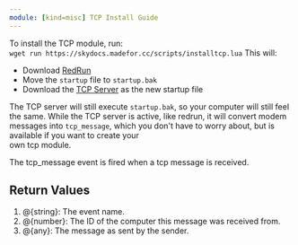```yaml
---
module: [kind=misc] TCP Install Guide
---
```


To install the TCP module, run:  
`wget run https://skydocs.madefor.cc/scripts/installtcp.lua`
This will:
* Download [RedRun](https://gist.github.com/MCJack123/473475f07b980d57dd2bd818026c97e8)
* Move the `startup` file to `startup.bak`
* Download the [TCP Server](https://skydocs.madefor.cc/scriptdata/tcpserver.lua) as the new startup file

The TCP server will still execute `startup.bak`, so your computer will still feel the same.
While the TCP server is active, like redrun, it will convert modem messages into `tcp_message`, which you don't have to worry about, but is available if you want to create your  
own tcp module.  

The tcp_message event is fired when a tcp message is received.

## Return Values
1. @{string}: The event name.
2. @{number}: The ID of the computer this message was received from.
3. @{any}: The message as sent by the sender.
